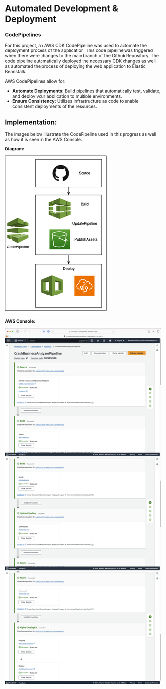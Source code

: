 # Automated Development & Deployment

### CodePipelines
For this project, an AWS CDK CodePipeline was used to automate the deployment process of the application. This code pipeline was triggered when there were changes to the main branch of the Github Repository. 
The code pipeline automatically deployed the necessary CDK changes as well as automated the process of deploying the web application to Elastic Beanstalk. 

AWS CodePipelines allow for:
- **Automate Deployments:** Build pipelines that automatically test, validate, and deploy your application to multiple environments.
- **Ensure Consistency:** Utilizes infrastructure as code to enable consistent deployments of the resources.

## Implementation: 
The images below illustrate the CodePipeline used in this progress as well as how it is seen in the AWS Console.

**Diagram:**

![CodePipeline Diagram](images/CodePipelines.png)

**AWS Console:** 

![CodePipeline 1](images/CodePipeline-1.png)
![CodePipeline 2](images/CodePipeline-2.png)
![CodePipeline 3](images/CodePipeline-3.png)


